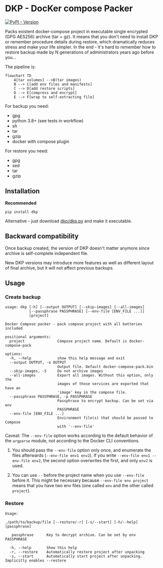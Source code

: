 # DKP - DocKer compose Packer

[![PyPI - Version](https://img.shields.io/pypi/v/dkp)](https://pypi.org/project/dkp/)

Packs existent docker-compose project in executable single encrypted (GPG
AES256) archive (tar + gz). It means that you don't need to install DKP or
remember procedure details during restore, which dramatically reduces stress and
make your life simpler. In the end - it's hard to remember how to restore backup
made by N generations of administrators years ago before you...

The pipeline is:

```mermaid
flowchart TD
    A[tar volumes] -->B(tar images)
    B --> C[add env files and manifests]
    C --> D[add restore scripts]
    D --> E[compress and encrypt]
    E --> F[wrap to self-extracting file]
```

For backup you need:

- gpg
- python 3.8+ (see tests in workflow)
- sh
- tar
- gzip
- docker with compose plugin

For restore you need:

- gpg
- sed
- tar
- gzip

## Installation

**Recommended**

    pip install dkp

Alternative - just download [dkp/dkp.py](dkp/dkp.py) and make it executable.

## Backward compatibility

Once backup created, the version of DKP doesn't matter anymore since archive is
self-complete independent file.

New DKP versions may introduce more features as well as different layout of
final archive, but it will not affect previous backups.

## Usage

### Create backup

```
usage: dkp [-h] [--output OUTPUT] [--skip-images] [--all-images]
           [--passphrase PASSPHRASE] [--env-file [ENV_FILE ...]]
           [project]

Docker Compose packer - pack compose project with all batteries included

positional arguments:
  project               Compose project name. Default is docker-compose-pack

options:
  -h, --help            show this help message and exit
  --output OUTPUT, -o OUTPUT
                        Output file. Default docker-compose-pack.bin
  --skip-images, -S     Do not archive images
  --all-images          Export all images. Without this option, only the
                        images of those services are exported that have an
                        'image' key in the compose file.
  --passphrase PASSPHRASE, -p PASSPHRASE
                        Passphrase to encrypt backup. Can be set via env
                        PASSPHRASE
  --env-file [ENV_FILE ...]
                        Environment file(s) that should be passed to Compose
                        with '--env-file'
```

Caveat: The `--env-file` option works according to the default behavior of the
`argparse` module, not according to the Docker CLI conventions.

1.  You should pass the `--env-file` option only once, and enumerate the files
    afterwards (`--env-file env1 env2`). If you write `--env-file env1
    --env-file env2`, the second option overwrites the first, and only `env2` is
    used.

2.  You can use `--` before the project name when you use `--env-file` before
    it. This might be necessary because `--env-file env project` means that you
    have two env files (one called `env` and the other called `project`).

### Restore

```
Usage:

./path/to/backup/file [--restore/-r] [-s/--start] [-h/--help] [passphrase]

   passphrase      Key to decrypt archive. Can be set by env PASSPHRASE

  -h, --help       Show this help
  -r, --restore    Automatically restore project after unpacking
  -s, --start      Automatically start project after unpacking. Implicitly enables --restore
```
